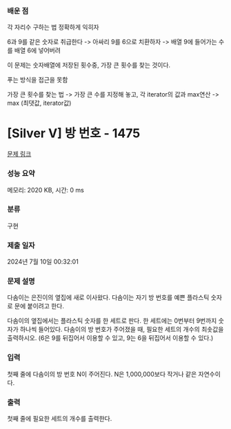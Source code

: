 ### 배운 점
 <p>각 자리수 구하는 법 정확하게 익히자</p>
 <p>6과 9를 같은 숫자로 취급한다 -> 아싸리 9를 6으로 치환하자 -> 배열 9에 들어가는 수를 배열 6에 넣어버려</p>
 <p>이 문제는 숫자배열에 저장된 횟수중, 가장 큰 횟수를 찾는 것이다.</p>
 <p>푸는 방식을 접근을 못함</p>
 <p>가장 큰 횟수를 찾는 법 -> 가장 큰 수를 지정해 놓고, 각 iterator의 값과 max연산 -> max (최댓값, iterator값)</p>
 
# [Silver V] 방 번호 - 1475 

[문제 링크](https://www.acmicpc.net/problem/1475) 

### 성능 요약

메모리: 2020 KB, 시간: 0 ms

### 분류

구현

### 제출 일자

2024년 7월 10일 00:32:01

### 문제 설명

<p>다솜이는 은진이의 옆집에 새로 이사왔다. 다솜이는 자기 방 번호를 예쁜 플라스틱 숫자로 문에 붙이려고 한다.</p>

<p>다솜이의 옆집에서는 플라스틱 숫자를 한 세트로 판다. 한 세트에는 0번부터 9번까지 숫자가 하나씩 들어있다. 다솜이의 방 번호가 주어졌을 때, 필요한 세트의 개수의 최솟값을 출력하시오. (6은 9를 뒤집어서 이용할 수 있고, 9는 6을 뒤집어서 이용할 수 있다.)</p>

### 입력 

 <p>첫째 줄에 다솜이의 방 번호 N이 주어진다. N은 1,000,000보다 작거나 같은 자연수이다.</p>

### 출력 

 <p>첫째 줄에 필요한 세트의 개수를 출력한다.</p>

